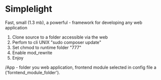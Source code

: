 # Simplelight
Fast,  small (1.3 mb), a  powerful - framework for developing any web application

1. Clone source to a folder accessible via the web
2. Perfom to cli UNIX "sudo composer update"
3. Set chmod to runtime folder "777"
4. Enable mod_rewrite
5. Enjoy

/App - folder you web application, frontend module selected in config file a ('forntend_module_folder').
